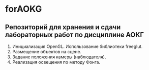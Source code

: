 # forAOKG
## Репозиторий для хранения и сдачи лабораторных работ по дисциплине АОКГ
1. Инициализация OpenGL. Использование библиотеки freeglut.
2. Размещение объектов на сцене.
3. Задание положения камеры (наблюдателя).
5. Реализация освещения по методу Фонга.
